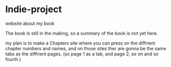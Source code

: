 # Indie-project
website about my book



The book is still in the making, so a summary of the book is not yet here.



my plan is to make a Chapters site where you can press on the diffrient chapter numbers and names, and on those sites ther are gonna be the same tabs as the diffrient pages, (so page 1 as a tab, and page 2, so on and so fourth.) 